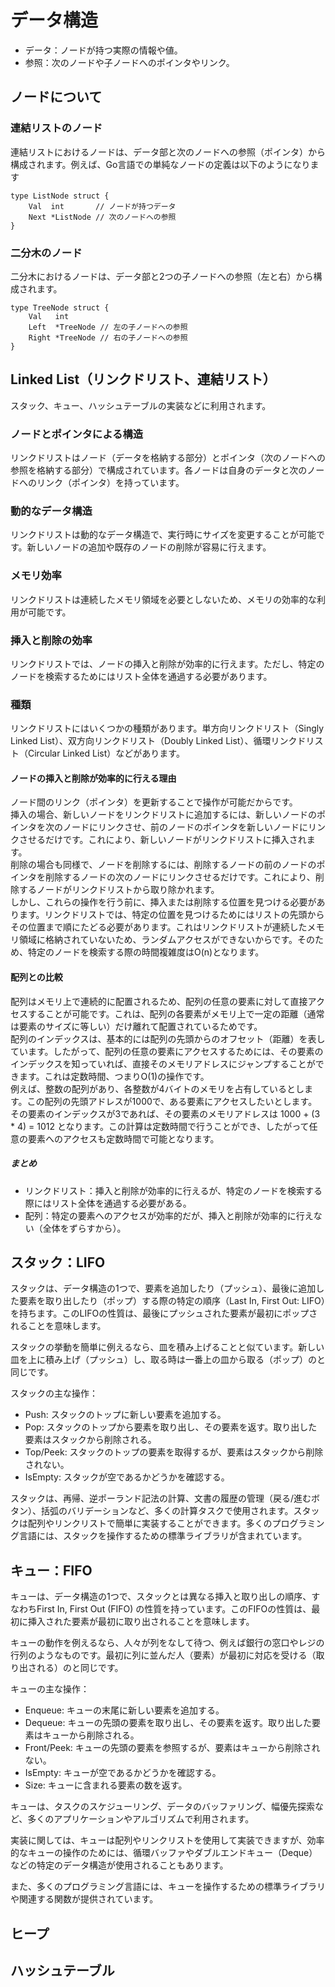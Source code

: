 # データ構造
- データ：ノードが持つ実際の情報や値。
- 参照：次のノードや子ノードへのポインタやリンク。

## ノードについて

### 連結リストのノード
連結リストにおけるノードは、データ部と次のノードへの参照（ポインタ）から構成されます。例えば、Go言語での単純なノードの定義は以下のようになります
```
type ListNode struct {
    Val  int       // ノードが持つデータ
    Next *ListNode // 次のノードへの参照
}
```

### 二分木のノード
二分木におけるノードは、データ部と2つの子ノードへの参照（左と右）から構成されます。
```
type TreeNode struct {
    Val   int
    Left  *TreeNode // 左の子ノードへの参照
    Right *TreeNode // 右の子ノードへの参照
}
```


## Linked List（リンクドリスト、連結リスト）
スタック、キュー、ハッシュテーブルの実装などに利用されます。

### ノードとポインタによる構造
リンクドリストはノード（データを格納する部分）とポインタ（次のノードへの参照を格納する部分）で構成されています。各ノードは自身のデータと次のノードへのリンク（ポインタ）を持っています。

### 動的なデータ構造
リンクドリストは動的なデータ構造で、実行時にサイズを変更することが可能です。新しいノードの追加や既存のノードの削除が容易に行えます。

### メモリ効率
リンクドリストは連続したメモリ領域を必要としないため、メモリの効率的な利用が可能です。

### 挿入と削除の効率
リンクドリストでは、ノードの挿入と削除が効率的に行えます。ただし、特定のノードを検索するためにはリスト全体を通過する必要があります。

### 種類
リンクドリストにはいくつかの種類があります。単方向リンクドリスト（Singly Linked List）、双方向リンクドリスト（Doubly Linked List）、循環リンクドリスト（Circular Linked List）などがあります。

#### ノードの挿入と削除が効率的に行える理由
ノード間のリンク（ポインタ）を更新することで操作が可能だからです。  
挿入の場合、新しいノードをリンクドリストに追加するには、新しいノードのポインタを次のノードにリンクさせ、前のノードのポインタを新しいノードにリンクさせるだけです。これにより、新しいノードがリンクドリストに挿入されます。  
削除の場合も同様で、ノードを削除するには、削除するノードの前のノードのポインタを削除するノードの次のノードにリンクさせるだけです。これにより、削除するノードがリンクドリストから取り除かれます。  
しかし、これらの操作を行う前に、挿入または削除する位置を見つける必要があります。リンクドリストでは、特定の位置を見つけるためにはリストの先頭からその位置まで順にたどる必要があります。これはリンクドリストが連続したメモリ領域に格納されていないため、ランダムアクセスができないからです。そのため、特定のノードを検索する際の時間複雑度はO(n)となります。


#### 配列との比較
配列はメモリ上で連続的に配置されるため、配列の任意の要素に対して直接アクセスすることが可能です。これは、配列の各要素がメモリ上で一定の距離（通常は要素のサイズに等しい）だけ離れて配置されているためです。  
配列のインデックスは、基本的には配列の先頭からのオフセット（距離）を表しています。したがって、配列の任意の要素にアクセスするためには、その要素のインデックスを知っていれば、直接そのメモリアドレスにジャンプすることができます。これは定数時間、つまりO(1)の操作です。  
例えば、整数の配列があり、各整数が4バイトのメモリを占有しているとします。この配列の先頭アドレスが1000で、ある要素にアクセスしたいとします。その要素のインデックスが3であれば、その要素のメモリアドレスは 1000 + (3 * 4) = 1012 となります。この計算は定数時間で行うことができ、したがって任意の要素へのアクセスも定数時間で可能となります。

##### まとめ
- リンクドリスト：挿入と削除が効率的に行えるが、特定のノードを検索する際にはリスト全体を通過する必要がある。
- 配列：特定の要素へのアクセスが効率的だが、挿入と削除が効率的に行えない（全体をずらすから）。


## スタック：LIFO

スタックは、データ構造の1つで、要素を追加したり（プッシュ）、最後に追加した要素を取り出したり（ポップ）する際の特定の順序（Last In, First Out: LIFO）を持ちます。このLIFOの性質は、最後にプッシュされた要素が最初にポップされることを意味します。

スタックの挙動を簡単に例えるなら、皿を積み上げることと似ています。新しい皿を上に積み上げ（プッシュ）し、取る時は一番上の皿から取る（ポップ）のと同じです。

スタックの主な操作：
- Push: スタックのトップに新しい要素を追加する。
- Pop: スタックのトップから要素を取り出し、その要素を返す。取り出した要素はスタックから削除される。
- Top/Peek: スタックのトップの要素を取得するが、要素はスタックから削除されない。
- IsEmpty: スタックが空であるかどうかを確認する。

スタックは、再帰、逆ポーランド記法の計算、文書の履歴の管理（戻る/進むボタン）、括弧のバリデーションなど、多くの計算タスクで使用されます。スタックは配列やリンクリストで簡単に実装することができます。多くのプログラミング言語には、スタックを操作するための標準ライブラリが含まれています。


## キュー：FIFO
キューは、データ構造の1つで、スタックとは異なる挿入と取り出しの順序、すなわちFirst In, First Out (FIFO) の性質を持っています。このFIFOの性質は、最初に挿入された要素が最初に取り出されることを意味します。

キューの動作を例えるなら、人々が列をなして待つ、例えば銀行の窓口やレジの行列のようなものです。最初に列に並んだ人（要素）が最初に対応を受ける（取り出される）のと同じです。

キューの主な操作：

- Enqueue: キューの末尾に新しい要素を追加する。
- Dequeue: キューの先頭の要素を取り出し、その要素を返す。取り出した要素はキューから削除される。
- Front/Peek: キューの先頭の要素を参照するが、要素はキューから削除されない。
- IsEmpty: キューが空であるかどうかを確認する。
- Size: キューに含まれる要素の数を返す。

キューは、タスクのスケジューリング、データのバッファリング、幅優先探索など、多くのアプリケーションやアルゴリズムで利用されます。

実装に関しては、キューは配列やリンクリストを使用して実装できますが、効率的なキューの操作のためには、循環バッファやダブルエンドキュー（Deque）などの特定のデータ構造が使用されることもあります。

また、多くのプログラミング言語には、キューを操作するための標準ライブラリや関連する関数が提供されています。

## ヒープ

## ハッシュテーブル